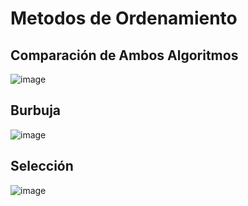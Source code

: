 # Metodos de Ordenamiento

## Comparación de Ambos Algoritmos
![image](https://github.com/user-attachments/assets/4a9217ec-6cf1-47e3-b95f-41df19120cad)

## Burbuja
![image](https://github.com/user-attachments/assets/78e3cb5d-84da-4eeb-9920-ddda517ed43d)

## Selección
![image](https://github.com/user-attachments/assets/395df38c-9823-4149-9ad8-650f2a64b190)
